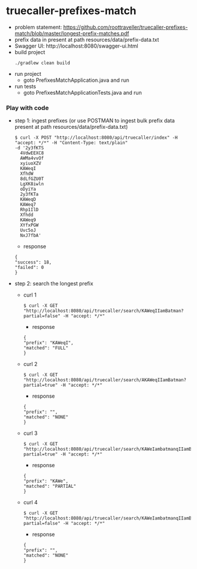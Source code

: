 # truecaller-prefixes-match

- problem statement: https://github.com/roottraveller/truecaller-prefixes-match/blob/master/longest-prefix-matches.pdf
- prefix data in present at path resources/data/prefix-data.txt
- Swagger UI: http://localhost:8080/swagger-ui.html
- build project
  ```
  ./gradlew clean build 
  ```
- run project
    - goto PrefixesMatchApplication.java and run
- run tests
  - goto PrefixesMatchApplicationTests.java and run 

### Play with code

- step 1: ingest prefixes (or use POSTMAN to ingest bulk prefix data present at path resources/data/prefix-data.txt)
  ```base
  $ curl -X POST "http://localhost:8080/api/truecaller/index" -H "accept: */*" -H "Content-Type: text/plain" 
  -d '2y3fKTS
    4VdwEEXC8
    AWMa4vvOf
    xyiuoXZV
    KAWeqI
    XfhdW
    8dLfGZU0T
    LgXK8iwln
    oDyiYa
    2y3fKTa
    KAWeqD
    KAWeq7
    Rhp1IlD
    Xfhdd
    KAWeq9
    XYfxPGW
    Uvc5oJ
    NxJ7fbA'
  ```
    - response
  ```base
  {
  "success": 18,
  "failed": 0
  }
  ```


- step 2: search the longest prefix
    - curl 1
      ```base
      $ curl -X GET "http://localhost:8080/api/truecaller/search/KAWeqIIamBatman?partial=false" -H "accept: */*"
      ```
        - response
      ```base
      {
      "prefix": "KAWeqI",
      "matched": "FULL"
      }
      ```
    - curl 2
      ```base
      $ curl -X GET "http://localhost:8080/api/truecaller/search/AKAWeqIIamBatman?partial=true" -H "accept: */*"
      ```
        - response
      ```base
      {
      "prefix": "",
      "matched": "NONE"
      }
      ```
    - curl 3
      ```base
      $ curl -X GET "http://localhost:8080/api/truecaller/search/KAWeIambatmanqIIamBatman?partial=true" -H "accept: */*"
      ```
        - response
      ```base
      {
      "prefix": "KAWe",
      "matched": "PARTIAL"
      }
      ```
    - curl 4
      ```base
      $ curl -X GET "http://localhost:8080/api/truecaller/search/KAWeIambatmanqIIamBatman?partial=false" -H "accept: */*"
      ```
        - response
      ```base
      {
      "prefix": "",
      "matched": "NONE"
      }
      ```

